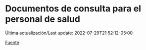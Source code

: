 # Documentos de consulta para el personal de salud

Última actualización/Last update: 2022-07-29T21:52:12-05:00

 [Fuente](https://coronavirus.gob.mx/personal-de-salud/documentos-de-consulta/)
